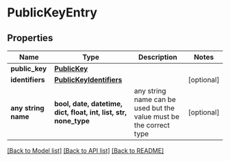 # PublicKeyEntry


## Properties
Name | Type | Description | Notes
------------ | ------------- | ------------- | -------------
**public_key** | [**PublicKey**](PublicKey.md) |  | 
**identifiers** | [**PublicKeyIdentifiers**](PublicKeyIdentifiers.md) |  | [optional] 
**any string name** | **bool, date, datetime, dict, float, int, list, str, none_type** | any string name can be used but the value must be the correct type | [optional]

[[Back to Model list]](../README.md#documentation-for-models) [[Back to API list]](../README.md#documentation-for-api-endpoints) [[Back to README]](../README.md)


